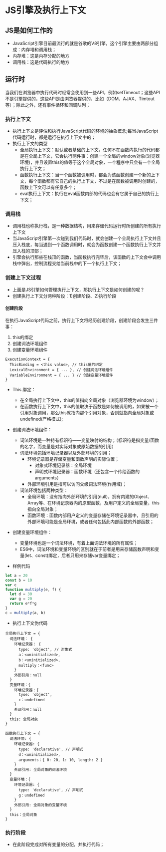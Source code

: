 # JS引擎及执行上下文
## JS是如何工作的
- JavaScript引擎目前最流行的就是谷歌的V8引擎，这个引擎主要由两部分组成：内存堆和调用栈；
- 内存堆：这是内存分配的地方
- 调用栈：这是代码执行的地方
## 运行时
当我们在浏览器中执行代码时经常会使用到一些API，例如setTimeout；这些API不是引擎提供的，这些API是由浏览器提供的，比如（DOM、AJAX、Timtout等）；除此之外，还有事件循环和回调队列；
### 执行上下文
- 执行上下文是评估和执行JavaScript代码的环境的抽象概念;每当JavaScript代码运行时，都是运行在执行上下文中的；
- 执行上下文的类型
  - 全局执行上下文：默认或者基础的上下文，任何不在函数内执行的代码都是在全局上下文，它会执行两件事：创建一个全局的window对象(浏览器环境)，并且设置this的值等于这个全局对象，一个程序中只会有一个全局执行上下文；
  - 函数执行上下文：当一个函数被调用时，都会为该函数创建一个新的上下文，每个函数都有它自己的执行上下文，不过是在函数被调用时创建的，函数上下文可以有任意多个；
  - eval执行上下文：执行在eval函数内部的代码也会有它属于自己的执行上下文；
### 调用栈
- 调用栈也称执行栈，是一种数据结构，用来存储代码运行时所创建的所有执行上下文
- 当JavaScript引擎第一次碰到我们代码时，就会创建一个全局执行上下文并且压入栈底，每当遇到一个函数调用时，就会为函数创建一个函数执行上下文并压入栈的顶部；
- 引擎会执行那些在栈顶的函数，当函数执行完毕后，该函数的上下文会中调用栈中弹出，控制流程交给当前栈中的下一个执行上下文；
### 创建上下文过程
- 上面是JS引擎如何管理执行上下文，那执行上下文是如何创建的呢？
- 创建执行上下文分两种阶段：1)创建阶段、2)执行阶段
#### 创建阶段
在执行JavaScript代码之前，执行上下文将经历创建阶段，创建阶段会发生三件事：
1. this的绑定
2. 创建词法环境组件
3. 创建变量环境组件
```
ExecutionContext = {
  ThisBinding = <this value>, // this值的绑定
  LexicalEnvironment = { ... }, // 创建词法环境组件
  VariableEnvironment = { ... } // 创建变量环境组件
}
```
- This 绑定：
  - 在全局执行上下文中，this的值指向全局对象（浏览器环境为window）；
  - 在函数执行上下文中，this的值取决于函数是如何被调用的，如果被一个引用对象调用，那么this就指向那个引用对象，否则就指向全局对象或undefined(严格模式);
- 创建词法环境组件：
  - 词法环境是一种持有标识符——变量映射的结构；（标识符是指变量/函数的名字，而变量是对实际对象或原始数据的引用）
  - 词法环境包括环境记录器以及外部环境的引用；
    - 环境记录器是存储变量和函数声明的实际位置；
      - 对象式环境记录器：全局环境
      - 声明式环境记录器：函数环境（还包含一个传给函数的arguments）
    - 外部环境引用是指可以访问父级词法环境(作用域)；
  - 词法环境包括两种类型：
    - 全局环境：没有指向外部环境的引用(null)，拥有内建的Object、Array等、在环境记录器内的原型函数，及用户定义的全局变量，this指向全局对象；
    - 函数环境：函数内部用户定义的变量存储在环境记录器中，且引用的外部环境可能是全局环境，或者任何包括此内部函数的外部函数；
- 创建变量环境组件：
  - 变量环境也是一个词法环境，有着上面词法环境的所有属性；
  - ES6中，词法环境和变量环境的区别就在于前者是用来存储函数声明和变量(let、const)绑定，后者只用来存储var变量绑定；

- 样例代码
```js
let a = 20
const b = 10
var c
function multiply(e, f) {
  let d = 30
  var g = 20
  return e*f*g
}
c = multiply(a, b)
```
- 执行上下文伪代码
```
全局执行上下文 = {
  词法环境： {
    环境记录器： {
      type: 'object', // 对象式
      a：<uninitialized>,
      b：<uninitialized>,
      multiply：<func>
    }
    外部引用：null
  }
  变量环境：{
    环境记录器：{
      tyoe: 'object',
      c：undefined
    }
    外部引用：null
  }
  this: 全局对象
}

函数执行上下文 = {
  词法环境: {
    环境记录器: {
      type: 'declarative', // 声明式
      d：<uninitialized>,
      arguments：{ 0: 20, 1: 10, length: 2 }
    }
    外部引用: 全局对象的词法环境
  }
  变量环境：{
    环境记录器: {
      type: 'declarative', // 声明式
      g：undefined
    }
    外部引用: 全局对象的变量环境
  }
  this：全局对象
}

```

### 执行阶段
- 在此阶段完成对所有变量的分配，并执行代码；

